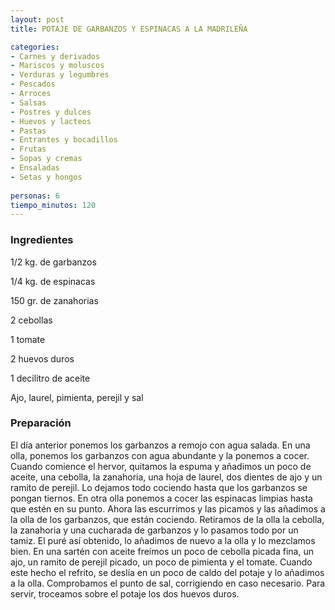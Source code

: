 ```yaml
---
layout: post
title: POTAJE DE GARBANZOS Y ESPINACAS A LA MADRILEÑA

categories:
- Carnes y derivados
- Mariscos y moluscos
- Verduras y legumbres
- Pescados
- Arroces
- Salsas
- Postres y dulces
- Huevos y lacteos
- Pastas
- Entrantes y bocadillos
- Frutas
- Sopas y cremas
- Ensaladas
- Setas y hongos
 
personas: 6 
tiempo_minutos: 120 
---
```

<h3>Ingredientes</h3>
1/2 kg. de garbanzos

1/4 kg. de espinacas

150 gr. de zanahorias

2 cebollas

1 tomate

2 huevos duros

1 decilitro de aceite

Ajo, laurel, pimienta, perejil y sal

<h3>Preparación</h3>
El día anterior ponemos los garbanzos a remojo con agua salada. En una olla, ponemos los garbanzos con agua abundante y la ponemos a cocer. Cuando comience el hervor, quitamos la espuma y añadimos un poco de aceite, una cebolla, la zanahoria, una hoja de laurel, dos dientes de ajo y un ramito de perejil. Lo dejamos todo cociendo hasta que los garbanzos se pongan tiernos. En otra olla ponemos a cocer las espinacas limpias hasta que estén en su punto. Ahora las escurrimos y las picamos y las añadimos a la olla de los garbanzos, que están cociendo. Retiramos de la olla la cebolla, la zanahoria y una cucharada de garbanzos y lo pasamos todo por un tamiz. El puré así obtenido, lo añadimos de nuevo a la olla y lo mezclamos bien. En una sartén con aceite freímos un poco de cebolla picada fina, un ajo, un ramito de perejil picado, un poco de pimienta y el tomate. Cuando este hecho el refrito, se deslía en un poco de caldo del potaje y lo añadimos a la olla. Comprobamos el punto de sal, corrigiendo en caso necesario. Para servir, troceamos sobre el potaje los dos huevos duros.

